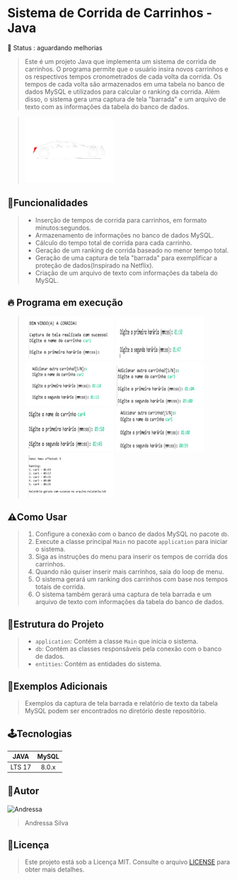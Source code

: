 
# Sistema de Corrida de Carrinhos - Java

📌 Status :  aguardando melhorias 

>Este é um projeto Java que implementa um sistema de corrida de carrinhos. O programa permite que o usuário insira novos carrinhos e os respectivos tempos cronometrados de cada volta da corrida. Os tempos de cada volta são armazenados em uma tabela no banco de dados MySQL e utilizados para calcular o ranking da corrida. Além disso, o sistema gera uma captura de tela "barrada" e um arquivo de texto com as informações da tabela do banco de dados.

> <img src="./imagens/carrinho-removebg-preview.png" alt="Imagem ilustrativa" style="width:200px;height:150px;">

## 📢Funcionalidades

>- Inserção de tempos de corrida para carrinhos, em formato minutos:segundos.
>- Armazenamento de informações no banco de dados MySQL.
>- Cálculo do tempo total de corrida para cada carrinho.
>- Geração de um ranking de corrida baseado no menor tempo total.
>- Geração de uma captura de tela "barrada" para exemplificar a proteção de dados(Inspirado na Netflix).
>- Criação de um arquivo de texto com informações da tabela do MySQL.

## 🔥 Programa em execução
> <img src="./imagens/menu1.jpg" alt="Imagem menu" style="width:200px;height:100px;">
> <img src="./imagens/menu2.jpg" alt="Imagem menu" style="width:200px;height:100px;">
> <img src="./imagens/menu3.jpg" alt="Imagem menu" style="width:200px;height:100px;">
> <img src="./imagens/menu4.jpg" alt="Imagem menu" style="width:200px;height:100px;">
> <img src="./imagens/menu5.jpg" alt="Imagem menu" style="width:200px;height:100px;">
> <img src="./imagens/menu6.jpg" alt="Imagem menu" style="width:200px;height:100px;">
> <img src="./imagens/menu7.jpg" alt="Imagem menu" style="width:200px;height:100px;">


## ⚠️Como Usar

>1. Configure a conexão com o banco de dados MySQL no pacote `db`.
>2. Execute a classe principal `Main` no pacote `application` para iniciar o sistema.
>3. Siga as instruções do menu para inserir os tempos de corrida dos carrinhos.
>4. Quando não quiser inserir mais carrinhos, saia do loop de menu.
>5. O sistema gerará um ranking dos carrinhos com base nos tempos totais de corrida.
>6. O sistema também gerará uma captura de tela barrada e um arquivo de texto com informações da tabela do banco de dados.

## 💯Estrutura do Projeto

>- `application`: Contém a classe `Main` que inicia o sistema.
>- `db`: Contém as classes responsáveis pela conexão com o banco de dados.
>- `entities`: Contém as entidades do sistema.

## 💌Exemplos Adicionais

>Exemplos da captura de tela barrada e relatório de texto da tabela MySQL podem ser encontrados no diretório deste repositório.

## 🕹️Tecnologias

JAVA | MySQL 
:------:  | :------: 
LTS 17 | 8.0.x

## 👩Autor
<img align="center" alt="Andressa" height="150em" width="150em" src="https://media.discordapp.net/attachments/805220480566165514/1143905030819295332/2fc4a8b8-fefc-488e-8451-d74ea820b6ea.jpg?width=441&height=441" />

>Andressa Silva

## 📃Licença

>Este projeto está sob a Licença MIT. Consulte o arquivo [LICENSE](LICENSE) para obter mais detalhes.





